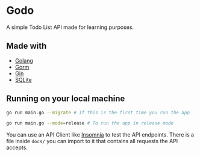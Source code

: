 # Godo
A simple Todo List API made for learning purposes.

## Made with
- [Golang](https://go.dev/)
- [Gorm](https://gorm.io/)
- [Gin](https://github.com/gin-gonic/gin)
- [SQLite](https://www.sqlite.org/index.html)

## Running on your local machine
```sh
go run main.go --migrate # If this is the first time you run the app
```

```sh
go run main.go --mode=release # To run the app in release mode
```
You can use an API Client like [Insomnia](https://insomnia.rest/) to test the API endpoints. There is a file inside `docs/` you can import to it that contains all requests the API accepts.
